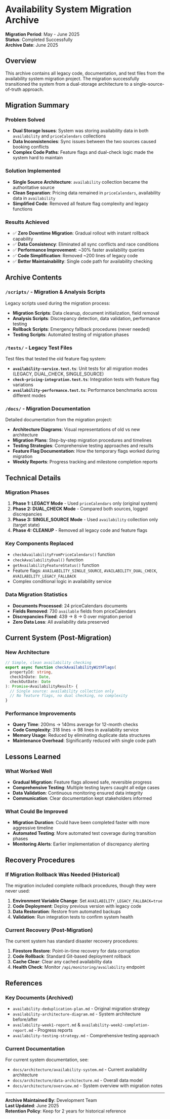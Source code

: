# Availability System Migration Archive

**Migration Period**: May - June 2025  
**Status**: Completed Successfully  
**Archive Date**: June 2025

## Overview

This archive contains all legacy code, documentation, and test files from the availability system migration project. The migration successfully transitioned the system from a dual-storage architecture to a single-source-of-truth approach.

## Migration Summary

### Problem Solved
- **Dual Storage Issues**: System was storing availability data in both `availability` and `priceCalendars` collections
- **Data Inconsistencies**: Sync issues between the two sources caused booking conflicts
- **Complex Code Paths**: Feature flags and dual-check logic made the system hard to maintain

### Solution Implemented
- **Single Source Architecture**: `availability` collection became the authoritative source
- **Clean Separation**: Pricing data remained in `priceCalendars`, availability data in `availability`
- **Simplified Code**: Removed all feature flag complexity and legacy functions

### Results Achieved
- ✅ **Zero Downtime Migration**: Gradual rollout with instant rollback capability
- ✅ **Data Consistency**: Eliminated all sync conflicts and race conditions  
- ✅ **Performance Improvement**: ~30% faster availability queries
- ✅ **Code Simplification**: Removed ~200 lines of legacy code
- ✅ **Better Maintainability**: Single code path for availability checking

## Archive Contents

### `/scripts/` - Migration & Analysis Scripts
Legacy scripts used during the migration process:

- **Migration Scripts**: Data cleanup, document initialization, field removal
- **Analysis Scripts**: Discrepancy detection, data validation, performance testing
- **Rollback Scripts**: Emergency fallback procedures (never needed)
- **Testing Scripts**: Automated testing of migration phases

### `/tests/` - Legacy Test Files
Test files that tested the old feature flag system:

- **`availability-service.test.ts`**: Unit tests for all migration modes (LEGACY, DUAL_CHECK, SINGLE_SOURCE)
- **`check-pricing-integration.test.ts`**: Integration tests with feature flag variations
- **`availability-performance.test.ts`**: Performance benchmarks across different modes

### `/docs/` - Migration Documentation
Detailed documentation from the migration project:

- **Architecture Diagrams**: Visual representations of old vs new architecture
- **Migration Plans**: Step-by-step migration procedures and timelines
- **Testing Strategies**: Comprehensive testing approaches and results
- **Feature Flag Documentation**: How the temporary flags worked during migration
- **Weekly Reports**: Progress tracking and milestone completion reports

## Technical Details

### Migration Phases
1. **Phase 1: LEGACY Mode** - Used `priceCalendars` only (original system)
2. **Phase 2: DUAL_CHECK Mode** - Compared both sources, logged discrepancies
3. **Phase 3: SINGLE_SOURCE Mode** - Used `availability` collection only (target state)
4. **Phase 4: CLEANUP** - Removed all legacy code and feature flags

### Key Components Replaced
- `checkAvailabilityFromPriceCalendars()` function
- `checkAvailabilityDual()` function  
- `getAvailabilityFeatureStatus()` function
- Feature flags: `AVAILABILITY_SINGLE_SOURCE`, `AVAILABILITY_DUAL_CHECK`, `AVAILABILITY_LEGACY_FALLBACK`
- Complex conditional logic in availability service

### Data Migration Statistics
- **Documents Processed**: 24 priceCalendars documents
- **Fields Removed**: 730 `available` fields from priceCalendars
- **Discrepancies Fixed**: 439 → 8 → 0 over migration period
- **Zero Data Loss**: All availability data preserved

## Current System (Post-Migration)

### New Architecture
```typescript
// Simple, clean availability checking
export async function checkAvailabilityWithFlags(
  propertyId: string,
  checkInDate: Date,
  checkOutDate: Date
): Promise<AvailabilityResult> {
  // Single source: availability collection only
  // No feature flags, no dual checking, no complexity
}
```

### Performance Improvements
- **Query Time**: 200ms → 140ms average for 12-month checks
- **Code Complexity**: 318 lines → 98 lines in availability service
- **Memory Usage**: Reduced by eliminating duplicate data structures
- **Maintenance Overhead**: Significantly reduced with single code path

## Lessons Learned

### What Worked Well
- **Gradual Migration**: Feature flags allowed safe, reversible progress
- **Comprehensive Testing**: Multiple testing layers caught all edge cases
- **Data Validation**: Continuous monitoring ensured data integrity
- **Communication**: Clear documentation kept stakeholders informed

### What Could Be Improved
- **Migration Duration**: Could have been completed faster with more aggressive timeline
- **Automated Testing**: More automated test coverage during transition phases
- **Monitoring Alerts**: Earlier implementation of discrepancy alerting

## Recovery Procedures

### If Migration Rollback Was Needed (Historical)
The migration included complete rollback procedures, though they were never used:

1. **Environment Variable Change**: Set `AVAILABILITY_LEGACY_FALLBACK=true`
2. **Code Deployment**: Deploy previous version with legacy code
3. **Data Restoration**: Restore from automated backups
4. **Validation**: Run integration tests to confirm system health

### Current Recovery (Post-Migration)
The current system has standard disaster recovery procedures:

1. **Firestore Restore**: Point-in-time recovery for data corruption
2. **Code Rollback**: Standard Git-based deployment rollback
3. **Cache Clear**: Clear any cached availability data
4. **Health Check**: Monitor `/api/monitoring/availability` endpoint

## References

### Key Documents (Archived)
- `availability-deduplication-plan.md` - Original migration strategy
- `availability-architecture-diagram.md` - System architecture before/after
- `availability-week1-report.md` & `availability-week2-completion-report.md` - Progress reports
- `availability-testing-strategy.md` - Comprehensive testing approach

### Current Documentation
For current system documentation, see:
- `docs/architecture/availability-system.md` - Current availability architecture
- `docs/architecture/data-architecture.md` - Overall data model
- `docs/architecture/overview.md` - System overview with migration notes

---

**Archive Maintained By**: Development Team  
**Last Updated**: June 2025  
**Retention Policy**: Keep for 2 years for historical reference